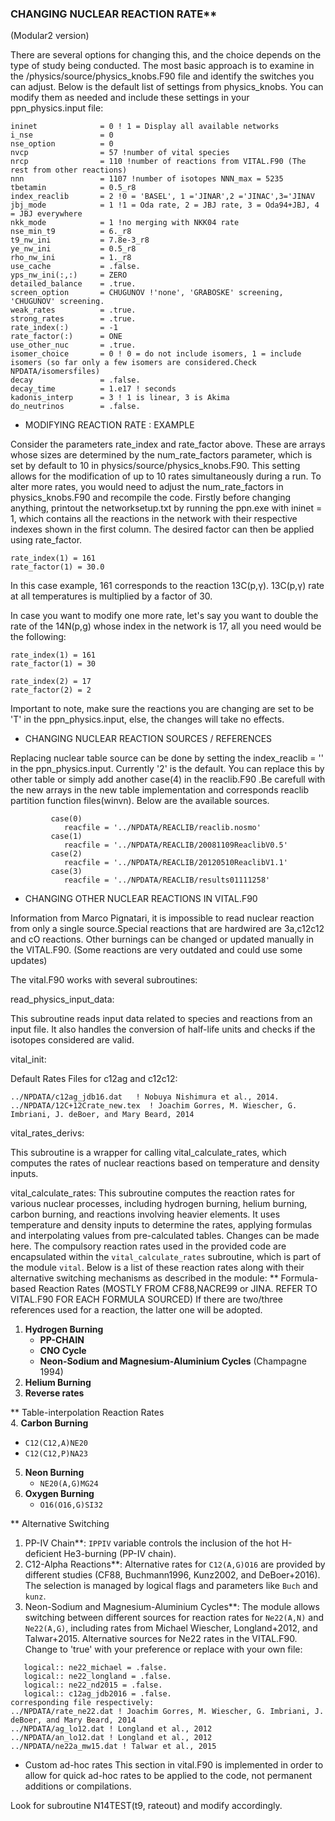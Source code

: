 ### CHANGING NUCLEAR REACTION RATE**

(Modular2 version)

There are several options for changing this, and the choice depends on the type of study being conducted. The most basic approach is to examine in the /physics/source/physics_knobs.F90 file and identify the switches you can adjust. Below is the default list of settings from physics_knobs. You can modify them as needed and include these settings in your ppn_physics.input file:
```
ininet              = 0 ! 1 = Display all available networks
i_nse               = 0
nse_option          = 0
nvcp                = 57 !number of vital species
nrcp                = 110 !number of reactions from VITAL.F90 (The rest from other reactions)
nnn                 = 1107 !number of isotopes NNN_max = 5235 
tbetamin            = 0.5_r8
index_reaclib       = 2 !0 = 'BASEL', 1 ='JINAR',2 ='JINAC',3='JINAV
jbj_mode            = 1 !1 = Oda rate, 2 = JBJ rate, 3 = Oda94+JBJ, 4 = JBJ everywhere
nkk_mode            = 1 !no merging with NKK04 rate 
nse_min_t9          = 6._r8
t9_nw_ini           = 7.8e-3_r8
ye_nw_ini           = 0.5_r8
rho_nw_ini          = 1._r8
use_cache           = .false.
yps_nw_ini(:,:)     = ZERO
detailed_balance    = .true.
screen_option       = CHUGUNOV !'none', 'GRABOSKE' screening, 'CHUGUNOV' screening.
weak_rates          = .true.
strong_rates        = .true.
rate_index(:)       = -1
rate_factor(:)      = ONE
use_other_nuc       = .true.
isomer_choice       = 0 ! 0 = do not include isomers, 1 = include isomers (so far only a few isomers are considered.Check NPDATA/isomersfiles)
decay               = .false.
decay_time          = 1.e17 ! seconds
kadonis_interp      = 3 ! 1 is linear, 3 is Akima
do_neutrinos        = .false.
```
- MODIFYING REACTION RATE : EXAMPLE 

Consider the parameters rate_index and rate_factor  above. These are arrays whose sizes are determined by the num_rate_factors parameter, which is set by default to 10 in physics/source/physics_knobs.F90. 
This setting allows for the modification of up to 10 rates simultaneously during a run. To alter more rates, you would need to adjust the num_rate_factors in physics_knobs.F90 and recompile the code.
Firstly before changing anything, printout the networksetup.txt by running the ppn.exe with ininet = 1, which contains all the reactions in the network with their respective indexes shown in the first column. 
The desired factor can then be applied using rate_factor.
```
rate_index(1) = 161
rate_factor(1) = 30.0
```
In this case example, 161 corresponds to the reaction 13C(p,γ).
13C(p,γ) rate at all temperatures is multiplied by a factor of 30.

In case you want to modify one more rate, let's say  you want to double the rate of the 14N(p,g) whose index in the network is 17, all you need would be the following:
```
rate_index(1) = 161 
rate_factor(1) = 30
     
rate_index(2) = 17 
rate_factor(2) = 2
```
Important to note, make sure the reactions you are changing are set to be 'T' in the ppn_physics.input, else, the changes will take no effects.

- CHANGING NUCLEAR REACTION SOURCES / REFERENCES 

Replacing nuclear table source can be done by setting the index_reaclib = '' in the ppn_physics.input. Currently '2' is the default. You can replace this by other table or simply add another case(4) in the reaclib.F90 .Be carefull with the new arrays in the new table implementation and corresponds reaclib partition function files(winvn). Below are the available sources.
```
         case(0)
            reacfile = '../NPDATA/REACLIB/reaclib.nosmo'
         case(1)
            reacfile = '../NPDATA/REACLIB/20081109ReaclibV0.5'
         case(2)
            reacfile = '../NPDATA/REACLIB/20120510ReaclibV1.1'
         case(3)
            reacfile = '../NPDATA/REACLIB/results01111258'
```



- CHANGING OTHER NUCLEAR REACTIONS IN VITAL.F90

Information from Marco Pignatari, it is impossible to read nuclear reaction from only a single source.Special reactions that are hardwired are 3a,c12c12 and cO reactions. Other burnings can be changed or updated manually in the VITAL.F90. (Some reactions are very outdated and could use some updates)

The vital.F90 works with several subroutines:

read_physics_input_data:

This subroutine reads input data related to species and reactions from an input file. It also handles the conversion of half-life units and checks if the isotopes considered are valid.

vital_init:

Default Rates Files for c12ag and c12c12:
```
../NPDATA/c12ag_jdb16.dat   ! Nobuya Nishimura et al., 2014.
../NPDATA/12C+12Crate_new.tex  ! Joachim Gorres, M. Wiescher, G. Imbriani, J. deBoer, and Mary Beard, 2014
```

vital_rates_derivs:

This subroutine is a wrapper for calling vital_calculate_rates, which computes the rates of nuclear reactions based on temperature and density inputs.

vital_calculate_rates:
This subroutine computes the reaction rates for various nuclear processes, including hydrogen burning, helium burning, carbon burning, and reactions involving heavier elements. It uses temperature and density inputs to determine the rates, applying formulas and interpolating values from pre-calculated tables. Changes can be made here.
The compulsory reaction rates used in the provided code are encapsulated within the `vital_calculate_rates` subroutine, which is part of the module `vital`. Below is a list of these reaction rates along with their alternative switching mechanisms as described in the module:
** Formula-based Reaction Rates (MOSTLY FROM CF88,NACRE99 or JINA. REFER TO VITAL.F90 FOR EACH FORMULA SOURCED)
If there are two/three references used for a reaction, the latter one will be adopted.
1. **Hydrogen Burning**
   - **PP-CHAIN**
   - **CNO Cycle**
   - **Neon-Sodium and Magnesium-Aluminium Cycles** (Champagne 1994)
2. **Helium Burning** 
3. **Reverse rates**

** Table-interpolation Reaction Rates   
4. **Carbon Burning**
   - `C12(C12,A)NE20` 
   - `C12(C12,P)NA23` 
5. **Neon Burning**
   - `NE20(A,G)MG24` 
6. **Oxygen Burning**
   - `O16(O16,G)SI32`

** Alternative Switching
1. PP-IV Chain**: `IPPIV` variable controls the inclusion of the hot H-deficient He3-burning (PP-IV chain).
2. C12-Alpha Reactions**: Alternative rates for `C12(A,G)O16` are provided by different studies (CF88, Buchmann1996, Kunz2002, and DeBoer+2016). The selection is managed by logical flags and parameters like `Buch` and `kunz`.
3. Neon-Sodium and Magnesium-Aluminium Cycles**: The module allows switching between different sources for reaction rates for `Ne22(A,N)` and `Ne22(A,G)`, including rates from Michael Wiescher, Longland+2012, and Talwar+2015. 
Alternative sources for Ne22 rates in the VITAL.F90. Change to 'true' with your preference or replace with your own file: 
```
   logical:: ne22_michael = .false.
   logical:: ne22_longland = .false.
   logical:: ne22_nd2015 = .false.
   logical:: c12ag_jdb2016 = .false.
corresponding file respectively:
../NPDATA/rate_ne22.dat ! Joachim Gorres, M. Wiescher, G. Imbriani, J. deBoer, and Mary Beard, 2014
../NPDATA/ag_lo12.dat ! Longland et al., 2012
../NPDATA/an_lo12.dat ! Longland et al., 2012
../NPDATA/ne22a_mw15.dat ! Talwar et al., 2015
```

- Custom ad-hoc rates
This section in vital.F90 is implemented in order to allow for quick ad-hoc rates
to be applied to the code, not permanent additions or compilations.

Look for subroutine N14TEST(t9, rateout) and modify accordingly.

